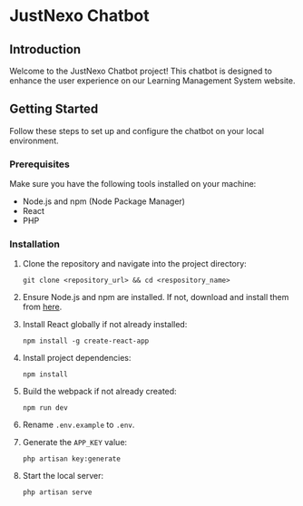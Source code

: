 # JustNexo Chatbot

## Introduction

Welcome to the JustNexo Chatbot project! This chatbot is designed to enhance the user experience on our Learning Management System website.

## Getting Started

Follow these steps to set up and configure the chatbot on your local environment.

### Prerequisites

Make sure you have the following tools installed on your machine:

- Node.js and npm (Node Package Manager)
- React
- PHP

### Installation

1. Clone the repository and navigate into the project directory:

   ```
   git clone <repository_url> && cd <respository_name>
   ```

2. Ensure Node.js and npm are installed. If not, download and install them from [here](https://nodejs.org/).

3. Install React globally if not already installed:

   ```
   npm install -g create-react-app
   ```

4. Install project dependencies:

   ```
   npm install
   ```
5. Build the webpack if not already created:
   ```
   npm run dev
   ```
  
6. Rename `.env.example` to `.env`.

7. Generate the `APP_KEY` value:

   ```
   php artisan key:generate
   ```

8. Start the local server:

   ```
   php artisan serve
   ```
